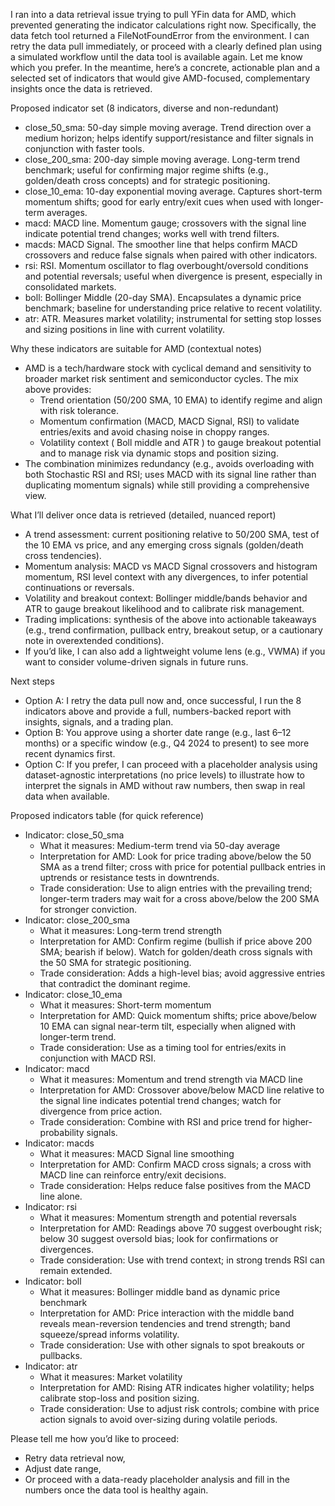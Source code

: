 I ran into a data retrieval issue trying to pull YFin data for AMD, which prevented generating the indicator calculations right now. Specifically, the data fetch tool returned a FileNotFoundError from the environment. I can retry the data pull immediately, or proceed with a clearly defined plan using a simulated workflow until the data tool is available again. Let me know which you prefer. In the meantime, here’s a concrete, actionable plan and a selected set of indicators that would give AMD-focused, complementary insights once the data is retrieved.

Proposed indicator set (8 indicators, diverse and non-redundant)
- close_50_sma: 50-day simple moving average. Trend direction over a medium horizon; helps identify support/resistance and filter signals in conjunction with faster tools.
- close_200_sma: 200-day simple moving average. Long-term trend benchmark; useful for confirming major regime shifts (e.g., golden/death cross concepts) and for strategic positioning.
- close_10_ema: 10-day exponential moving average. Captures short-term momentum shifts; good for early entry/exit cues when used with longer-term averages.
- macd: MACD line. Momentum gauge; crossovers with the signal line indicate potential trend changes; works well with trend filters.
- macds: MACD Signal. The smoother line that helps confirm MACD crossovers and reduce false signals when paired with other indicators.
- rsi: RSI. Momentum oscillator to flag overbought/oversold conditions and potential reversals; useful when divergence is present, especially in consolidated markets.
- boll: Bollinger Middle (20-day SMA). Encapsulates a dynamic price benchmark; baseline for understanding price relative to recent volatility.
- atr: ATR. Measures market volatility; instrumental for setting stop losses and sizing positions in line with current volatility.

Why these indicators are suitable for AMD (contextual notes)
- AMD is a tech/hardware stock with cyclical demand and sensitivity to broader market risk sentiment and semiconductor cycles. The mix above provides:
  - Trend orientation (50/200 SMA, 10 EMA) to identify regime and align with risk tolerance.
  - Momentum confirmation (MACD, MACD Signal, RSI) to validate entries/exits and avoid chasing noise in choppy ranges.
  - Volatility context ( Boll middle and ATR ) to gauge breakout potential and to manage risk via dynamic stops and position sizing.
- The combination minimizes redundancy (e.g., avoids overloading with both Stochastic RSI and RSI; uses MACD with its signal line rather than duplicating momentum signals) while still providing a comprehensive view.

What I’ll deliver once data is retrieved (detailed, nuanced report)
- A trend assessment: current positioning relative to 50/200 SMA, test of the 10 EMA vs price, and any emerging cross signals (golden/death cross tendencies).
- Momentum analysis: MACD vs MACD Signal crossovers and histogram momentum, RSI level context with any divergences, to infer potential continuations or reversals.
- Volatility and breakout context: Bollinger middle/bands behavior and ATR to gauge breakout likelihood and to calibrate risk management.
- Trading implications: synthesis of the above into actionable takeaways (e.g., trend confirmation, pullback entry, breakout setup, or a cautionary note in overextended conditions).
- If you’d like, I can also add a lightweight volume lens (e.g., VWMA) if you want to consider volume-driven signals in future runs.

Next steps
- Option A: I retry the data pull now and, once successful, I run the 8 indicators above and provide a full, numbers-backed report with insights, signals, and a trading plan.
- Option B: You approve using a shorter date range (e.g., last 6–12 months) or a specific window (e.g., Q4 2024 to present) to see more recent dynamics first.
- Option C: If you prefer, I can proceed with a placeholder analysis using dataset-agnostic interpretations (no price levels) to illustrate how to interpret the signals in AMD without raw numbers, then swap in real data when available.

Proposed indicators table (for quick reference)
- Indicator: close_50_sma
  - What it measures: Medium-term trend via 50-day average
  - Interpretation for AMD: Look for price trading above/below the 50 SMA as a trend filter; cross with price for potential pullback entries in uptrends or resistance tests in downtrends.
  - Trade consideration: Use to align entries with the prevailing trend; longer-term traders may wait for a cross above/below the 200 SMA for stronger conviction.
- Indicator: close_200_sma
  - What it measures: Long-term trend strength
  - Interpretation for AMD: Confirm regime (bullish if price above 200 SMA; bearish if below). Watch for golden/death cross signals with the 50 SMA for strategic positioning.
  - Trade consideration: Adds a high-level bias; avoid aggressive entries that contradict the dominant regime.
- Indicator: close_10_ema
  - What it measures: Short-term momentum
  - Interpretation for AMD: Quick momentum shifts; price above/below 10 EMA can signal near-term tilt, especially when aligned with longer-term trend.
  - Trade consideration: Use as a timing tool for entries/exits in conjunction with MACD RSI.
- Indicator: macd
  - What it measures: Momentum and trend strength via MACD line
  - Interpretation for AMD: Crossover above/below MACD line relative to the signal line indicates potential trend changes; watch for divergence from price action.
  - Trade consideration: Combine with RSI and price trend for higher-probability signals.
- Indicator: macds
  - What it measures: MACD Signal line smoothing
  - Interpretation for AMD: Confirm MACD cross signals; a cross with MACD line can reinforce entry/exit decisions.
  - Trade consideration: Helps reduce false positives from the MACD line alone.
- Indicator: rsi
  - What it measures: Momentum strength and potential reversals
  - Interpretation for AMD: Readings above 70 suggest overbought risk; below 30 suggest oversold bias; look for confirmations or divergences.
  - Trade consideration: Use with trend context; in strong trends RSI can remain extended.
- Indicator: boll
  - What it measures: Bollinger middle band as dynamic price benchmark
  - Interpretation for AMD: Price interaction with the middle band reveals mean-reversion tendencies and trend strength; band squeeze/spread informs volatility.
  - Trade consideration: Use with other signals to spot breakouts or pullbacks.
- Indicator: atr
  - What it measures: Market volatility
  - Interpretation for AMD: Rising ATR indicates higher volatility; helps calibrate stop-loss and position sizing.
  - Trade consideration: Use to adjust risk controls; combine with price action signals to avoid over-sizing during volatile periods.

Please tell me how you’d like to proceed:
- Retry data retrieval now,
- Adjust date range,
- Or proceed with a data-ready placeholder analysis and fill in the numbers once the data tool is healthy again.